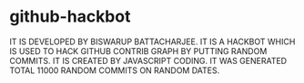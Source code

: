 # github-hackbot
IT IS DEVELOPED BY BISWARUP BATTACHARJEE.
IT IS A HACKBOT WHICH IS USED TO HACK GITHUB CONTRIB GRAPH BY PUTTING RANDOM COMMITS.
IT IS CREATED BY JAVASCRIPT CODING.
IT WAS GENERATED TOTAL 11000 RANDOM COMMITS ON RANDOM DATES.
